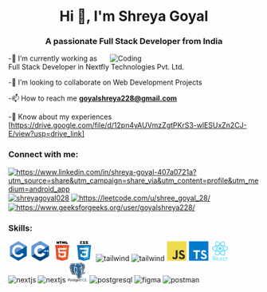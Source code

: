 <h1 align="center">Hi 👋, I'm Shreya Goyal</h1>
<h3 align="center">A passionate Full Stack Developer from India</h3>
<img align="right" alt="Coding" width="300" src="https://www.mangoitsolutions.com/wp-content/uploads/2021/02/full-stack-dev-expert-img.png">

 -🔭 I’m currently working as Full Stack Developer in Nextfly Technologies Pvt. Ltd.

 -👯 I’m looking to collaborate on Web Development Projects

-📫 How to reach me **goyalshreya228@gmail.com**

-📄 Know about my experiences [https://drive.google.com/file/d/12pn4yAUVmzZgtPKrS3-wlESUxZn2CJ-E/view?usp=drive_link]

<h3 align="left">Connect with me:</h3>
<p align="left">
<a href="https://linkedin.com/in/https://www.linkedin.com/in/shreya-goyal-407a0721a?utm_source=share&utm_campaign=share_via&utm_content=profile&utm_medium=android_app" target="blank"><img align="center" src="https://raw.githubusercontent.com/rahuldkjain/github-profile-readme-generator/master/src/images/icons/Social/linked-in-alt.svg" alt="https://www.linkedin.com/in/shreya-goyal-407a0721a?utm_source=share&utm_campaign=share_via&utm_content=profile&utm_medium=android_app" height="30" width="40" /></a>
<a href="https://instagram.com/shreyagoyal028" target="blank"><img align="center" src="https://raw.githubusercontent.com/rahuldkjain/github-profile-readme-generator/master/src/images/icons/Social/instagram.svg" alt="shreyagoyal028" height="30" width="40" /></a>
<a href="https://www.leetcode.com/https://leetcode.com/u/shree_goyal_28/" target="blank"><img align="center" src="https://raw.githubusercontent.com/rahuldkjain/github-profile-readme-generator/master/src/images/icons/Social/leet-code.svg" alt="https://leetcode.com/u/shree_goyal_28/" height="30" width="40" /></a>
<a href="https://auth.geeksforgeeks.org/user/https://www.geeksforgeeks.org/user/goyalshreya228/" target="blank"><img align="center" src="https://raw.githubusercontent.com/rahuldkjain/github-profile-readme-generator/master/src/images/icons/Social/geeks-for-geeks.svg" alt="https://www.geeksforgeeks.org/user/goyalshreya228/" height="30" width="40" /></a>
</p>

<h3 align="left">Skills:</h3>
<p align="left">
    <img src="https://raw.githubusercontent.com/devicons/devicon/master/icons/c/c-original.svg" alt="c" width="40" height="40"/> 
 <img src="https://raw.githubusercontent.com/devicons/devicon/master/icons/cplusplus/cplusplus-original.svg" alt="cplusplus" width="40" height="40"/>
   <img src="https://raw.githubusercontent.com/devicons/devicon/master/icons/html5/html5-original-wordmark.svg" alt="html5" width="40" height="40"/>
<img src="https://raw.githubusercontent.com/devicons/devicon/master/icons/css3/css3-original-wordmark.svg" alt="css3" width="40" height="40"/> 
   <img src="https://www.vectorlogo.zone/logos/tailwindcss/tailwindcss-icon.svg" alt="tailwind" width="40" height="40"/>
     <img src="https://d3mxt5v3yxgcsr.cloudfront.net/courses/17101/course_17101_image.jpg" alt="tailwind" width="40" height="40"/>
  <img src="https://raw.githubusercontent.com/devicons/devicon/master/icons/javascript/javascript-original.svg" alt="javascript" width="40" height="40"/>
   <img src="https://raw.githubusercontent.com/devicons/devicon/master/icons/typescript/typescript-original.svg" alt="typescript" width="40" height="40"/> 
 <img src="https://raw.githubusercontent.com/devicons/devicon/master/icons/react/react-original-wordmark.svg" alt="react" width="40" height="40"/> 
 <img src="https://www.drupal.org/files/project-images/nextjs-icon-dark-background.png" alt="nextjs" width="40" height="40"/> 
   <img src="https://i.pinimg.com/originals/39/b2/e4/39b2e4ad77c23a2c11e5950a7dfa2aec.png" alt="nextjs" width="40" height="40"/> 
<img src="https://raw.githubusercontent.com/devicons/devicon/master/icons/postgresql/postgresql-original-wordmark.svg" alt="postgresql" width="40" height="40"/>  
<img src="https://cf.appdrag.com/dashboard-openvm-clo-b2d42c/uploads/supabase-TAiY.png" alt="postgresql" width="40" height="40"/>  
<img src="https://www.vectorlogo.zone/logos/figma/figma-icon.svg" alt="figma" width="40" height="40"/> 
<img src="https://www.vectorlogo.zone/logos/getpostman/getpostman-icon.svg" alt="postman" width="40" height="40"/>
 </p>
